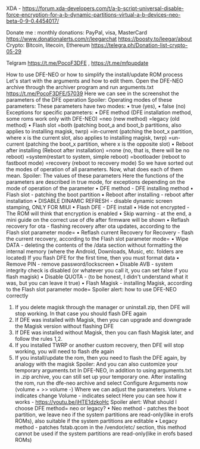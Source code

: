 #
#
#
#
#
#

XDA - https://forum.xda-developers.com/t/a-b-script-universal-disable-force-encryption-for-a-b-dynamic-partitions-virtual-a-b-devices-neo-beta-0-9-0.4454017/


Donate me : 
monthly donations: PayPal, visa, MasterCard
https://www.donationalerts.com/r/leegarchat
https://boosty.to/leegar/about
Crypto: Bitcoin, litecoin, Ethereum
https://telegra.ph/Donation-list-crypto-05-29


Telgram https://t.me/PocoF3DFE , https://t.me/mfpupdate

How to use DFE-NEO or how to simplify the install/update ROM process
Let's start with the arguments and how to edit them. Open the DFE-NEO archive through the archiver program and run arguments.txt
https://t.me/PocoF3DFE/57039
Here we can see in the screenshot the parameters of the DFE operation
Spoiler: Operating modes of these parameters:
These parameters have two modes: 
• true (yes),
• false (no)
Exceptions for specific parameters:
• DFE method (DFE installation method, some roms work only with DFE-NEO)
=neo (new method)
=legacy (old method)
• Flash slot
=both (patching boot_a and boot_b partitions, also applies to installing magisk, twrp)
=in-current (patching the boot_x partition, where x is the current slot, also applies to installing magisk, twrp)
=un-current (patching the boot_x partition, where x is the opposite slot)
• Reboot after installing (Reboot after installation)
=none (no, that is, there will be no reboot)
=system(restart to system, simple reboot)
=bootloader (reboot to fastboot mode)
=recovery (reboot to recovery mode)
So we have sorted out the modes of operation of all parameters. Now, what does each of them mean.
Spoiler: The values of these parameters
Here the functions of the parameters are described in true mode, for exceptions depending on the mode of operation of the parameter
• DFE method - DFE installing method
• Flash slot - patching the boot partition
• Reboot after installing - reboot after installation
• DISABLE DINAMIC REFRESH - disable dynamic screen stamping, ONLY FOR MIUI
• Flash DFE - DFE install
• Hide not encrypted - The ROM will think that encryption is enabled
• Skip warning - at the end, a mini guide on the correct use of dfe after firmware will be shown
• Reflash recovery for ota - flashing recovery after ota updates, according to the Flash slot parameter mode=
• Reflash current Recovery for Recovery - flash the current recovery, according to the Flash slot parameter mode=
• Wipe DATA - deleting the contents of the /data section without formatting the internal memory (where the Android, Downloads, Music, etc. folders are located) If you flash DFE for the first time, then you must format data
• Remove PIN - remove password/lockscreen
• Disable AVB - system integrity check is disabled (or whatever you call it, you can set false if you flash magisk)
• Disable QUOTA - (to be honest, I didn't understand what it was, but you can leave it true)
• Flash Magisk - installing Magisk, according to the Flash slot parameter mode=
Spoiler alert: how to use DFE-NEO correctly
1. If you delete magisk through the manager or uninstall.zip, then DFE will stop working. In that case you should flash DFE again
2. If DFE was installed with Magisk, then you can upgrade and downgrade the Magisk version without flashing DFE
3. If DFE was installed without Magisk, then you can flash Magisk later, and follow the rules 1,2.
4. If you installed TWRP or another custom recovery, then DFE will stop working, you will need to flash dfe again
5. If you install/update the rom, then
you need to flash the DFE again, by analogy with the magisk
Spoiler: And you can also customize your temporary arguments.txt
In DFE-NEO, in addition to using arguments.txt in .zip archive, you can still set up your temporary one. After installing the rom, run the dfe-neo archive and select Configure Arguments now (volume + >> volume -) 
Where we can adjust the parameters.
Volume + indicates change
Volume - indicates select
Here you can see how it works - https://youtu.be/jHTE1dzkoHc
Spoiler alert: What should I choose DFE method= neo or legacy?
• Neo method - patches the boot partition, we leave neo if the system partitions are read-only(like in erofs ROMs), also suitable if the system partitions are editable
• Legacy method - patches fstab.qcom in the /vendor/etc/ section, this method cannot be used if the system partitions are read-only(like in erofs based ROMs)